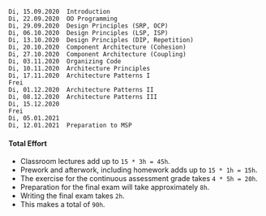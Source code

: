 ```
Di, 15.09.2020	Introduction
Di, 22.09.2020	OO Programming
Di, 29.09.2020	Design Principles (SRP, OCP)
Di, 06.10.2020	Design Principles (LSP, ISP)
Di, 13.10.2020	Design Principles (DIP, Repetition)
Di, 20.10.2020	Component Architecture (Cohesion)
Di, 27.10.2020	Component Architecture (Coupling)
Di, 03.11.2020  Organizing Code
Di, 10.11.2020  Architecture Principles
Di, 17.11.2020	Architecture Patterns I
Frei
Di, 01.12.2020	Architecture Patterns II
Di, 08.12.2020  Architecture Patterns III
Di, 15.12.2020  
Frei
Di, 05.01.2021
Di, 12.01.2021  Preparation to MSP
```

#### Total Effort

* Classroom lectures add up to `15 * 3h = 45h`.
* Prework and afterwork, including homework adds up to `15 * 1h = 15h`.
* The exercise for the continuous assessment grade takes `4 * 5h = 20h`.
* Preparation for the final exam will take approximately `8h`.
* Writing the final exam takes `2h`.
* This makes a total of `90h`.

